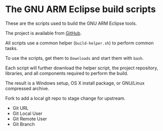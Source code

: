 # The GNU ARM Eclipse build scripts

These are the scripts used to build the GNU ARM Eclipse tools.

The project is available from [GitHub](https://github.com/gnuarmeclipse/build-scripts).

All scripts use a common helper (`build-helper.sh`) to perform common tasks.

To use the scripts, get them to `Downloads` and start them with `bash`.

Each script will further download the helper script, the project repository, libraries, and all components required to perform the build.

The result is a Windows setup, OS X install package, or GNU/Linux compressed archive.

Fork to add a local git repo to stage change for upstream.
- Git URL
- Git Local User
- Git Remote User
- Git Branch
